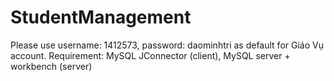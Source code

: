 # StudentManagement
Please use username: 1412573, password: daominhtri as default for Giáo Vụ account.
Requirement: MySQL JConnector (client), MySQL server + workbench (server)
